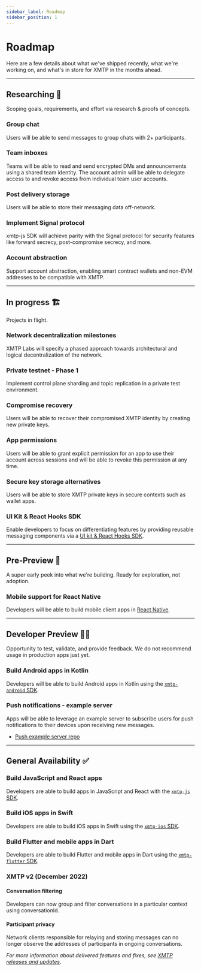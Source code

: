 ```yaml
---
sidebar_label: Roadmap
sidebar_position: 1
---
```


# Roadmap

Here are a few details about what we've shipped recently, what we're working on, and what's in store for XMTP in the months ahead.

---

## Researching 🔬

Scoping goals, requirements, and effort via research & proofs of concepts.

### Group chat

Users will be able to send messages to group chats with 2+ participants.

### Team inboxes

Teams will be able to read and send encrypted DMs and announcements using a shared team identity. The account admin will be able to delegate access to and revoke access from individual team user accounts.

### Post delivery storage

Users will be able to store their messaging data off-network.

### Implement Signal protocol

xmtp-js SDK will achieve parity with the Signal protocol for security features like forward secrecy, post-compromise secrecy, and more.

### Account abstraction

Support account abstraction, enabling smart contract wallets and non-EVM addresses to be compatible with XMTP.

---

## In progress 🏗️

Projects in flight.

### Network decentralization milestones

XMTP Labs will specify a phased approach towards architectural and logical decentralization of the network.

### Private testnet - Phase 1

Implement control plane sharding and topic replication in a private test environment.

### Compromise recovery

Users will be able to recover their compromised XMTP identity by creating new private keys.

### App permissions

Users will be able to grant explicit permission for an app to use their account across sessions and will be able to revoke this permission at any time.

### Secure key storage alternatives

Users will be able to store XMTP private keys in secure contexts such as wallet apps.

### UI Kit & React Hooks SDK

Enable developers to focus on differentiating features by providing reusable messaging components via a [UI kit & React Hooks SDK](https://github.com/xmtp/xmtp-react).

---

## Pre-Preview 👀

A super early peek into what we're building. Ready for exploration, not adoption.

### Mobile support for React Native

Developers will be able to build mobile client apps in [React Native](https://github.com/xmtp/xmtp-js/issues/170).

---

## Developer Preview 🧑‍💻

Opportunity to test, validate, and provide feedback. We do not recommend usage in production apps just yet.

### Build Android apps in Kotlin

Developers will be able to build Android apps in Kotlin using the [`xmtp-android` SDK](https://github.com/xmtp/xmtp-android).

### Push notifications - example server

Apps will be able to leverage an example server to subscribe users for push notifications to their devices upon receiving new messages.

- [Push example server repo](https://github.com/xmtp/example-notification-server-go)

---

## General Availability ✅

### Build JavaScript and React apps

Developers are able to build apps in JavaScript and React with the [`xmtp-js` SDK](/docs/client-sdk/javascript/tutorials/quickstart).

### Build iOS apps in Swift

Developers are able to build iOS apps in Swift using the [`xmtp-ios` SDK](/docs/client-sdk/swift/tutorials/quickstart).

### Build Flutter and mobile apps in Dart

Developers are able to build Flutter and mobile apps in Dart using the [`xmtp-flutter` SDK](/docs/client-sdk/dart/tutorials/quickstart).

### XMTP v2 (December 2022)

#### Conversation filtering

Developers can now group and filter conversations in a particular context using conversationId.

#### Participant privacy

Network clients responsible for relaying and storing messages can no longer observe the addresses of participants in ongoing conversations.

_For more information about delivered features and fixes, see [XMTP releases and updates](/docs/dev-concepts/xmtp-releases)._

<!--
## Researching

Read the [XMTP litepaper]() to learn about key concepts on XMTP's research roadmap.
-->

